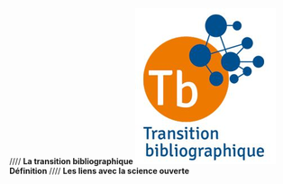//// 
**La transition bibliographique**
![alt text](Transition_bibliographique.jpg)
**Définition**
////
**Les liens avec la science ouverte**
